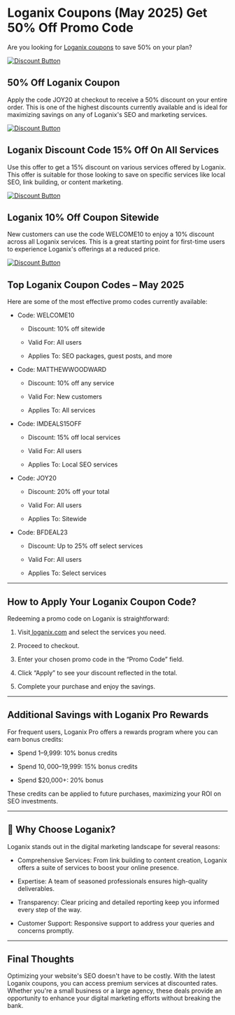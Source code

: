 # Loganix Coupons (May 2025) Get 50% Off Promo Code

Are you looking for [Loganix coupons](https://my.loganix.com/r/3LQPO2) to save 50% on your plan?

[![Discount Button](https://github.com/user-attachments/assets/cef4224d-a31e-4273-a21b-58740a852ee2)](https://my.loganix.com/r/3LQPO2)

## 50% Off Loganix Coupon

Apply the code JOY20 at checkout to receive a 50% discount on your entire order. This is one of the highest discounts currently available and is ideal for maximizing savings on any of Loganix's SEO and marketing services.

[![Discount Button](https://github.com/user-attachments/assets/cef4224d-a31e-4273-a21b-58740a852ee2)](https://my.loganix.com/r/3LQPO2)

## Loganix Discount Code 15% Off On All Services

Use this offer to get a 15% discount on various services offered by Loganix. This offer is suitable for those looking to save on specific services like local SEO, link building, or content marketing.

[![Discount Button](https://github.com/user-attachments/assets/cef4224d-a31e-4273-a21b-58740a852ee2)](https://my.loganix.com/r/3LQPO2)

## Loganix 10% Off Coupon Sitewide

New customers can use the code WELCOME10 to enjoy a 10% discount across all Loganix services. This is a great starting point for first-time users to experience Loganix's offerings at a reduced price.

[![Discount Button](https://github.com/user-attachments/assets/cef4224d-a31e-4273-a21b-58740a852ee2)](https://my.loganix.com/r/3LQPO2)

## Top Loganix Coupon Codes – May 2025

Here are some of the most effective promo codes currently available:

* Code: WELCOME10

  * Discount: 10% off sitewide

  * Valid For: All users

  * Applies To: SEO packages, guest posts, and more
* Code: MATTHEWWOODWARD

  * Discount: 10% off any service

  * Valid For: New customers

  * Applies To: All services
* Code: IMDEALS15OFF

  * Discount: 15% off local services

  * Valid For: All users

  * Applies To: Local SEO services
* Code: JOY20

  * Discount: 20% off your total

  * Valid For: All users

  * Applies To: Sitewide
* Code: BFDEAL23

  * Discount: Up to 25% off select services

  * Valid For: All users

  * Applies To: Select services

---

## How to Apply Your Loganix Coupon Code?

Redeeming a promo code on Loganix is straightforward:

1. Visit[ loganix.com](https://loganix.com) and select the services you need.

2. Proceed to checkout.

3. Enter your chosen promo code in the “Promo Code” field.

4. Click “Apply” to see your discount reflected in the total.

5. Complete your purchase and enjoy the savings.

---

## Additional Savings with Loganix Pro Rewards

For frequent users, Loganix Pro offers a rewards program where you can earn bonus credits:

* Spend $1–$9,999: 10% bonus credits

* Spend $10,000–$19,999: 15% bonus credits

* Spend $20,000+: 20% bonus

These credits can be applied to future purchases, maximizing your ROI on SEO investments.

---

## 🚀 Why Choose Loganix?

Loganix stands out in the digital marketing landscape for several reasons:

* Comprehensive Services: From link building to content creation, Loganix offers a suite of services to boost your online presence.

* Expertise: A team of seasoned professionals ensures high-quality deliverables.

* Transparency: Clear pricing and detailed reporting keep you informed every step of the way.

* Customer Support: Responsive support to address your queries and concerns promptly.

---

## Final Thoughts

Optimizing your website's SEO doesn't have to be costly. With the latest Loganix coupons, you can access premium services at discounted rates. Whether you're a small business or a large agency, these deals provide an opportunity to enhance your digital marketing efforts without breaking the bank.
